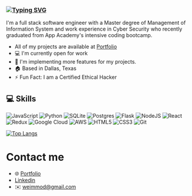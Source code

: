 
### [![Typing SVG](https://readme-typing-svg.demolab.com?font=Fira+Code&weight=600&pause=1000&color=F78500&width=435&lines=Hey+I+am+Wendy)](https://git.io/typing-svg)

I'm a full stack software engineer with a Master degree of Management of Information System and work experience in Cyber Security who recently graduated from App Academy's intensive coding bootcamp.

- All of my projects are available at [Portfolio](https://wendyckuo.com/)
- :computer: I'm currently open for work
- :seedling: I'm implementing more features for my projects.
- :house: Based in Dallas, Texas
- :zap: Fun Fact: I am a Certified Ethical Hacker
## :computer: Skills
![JavaScript](https://img.shields.io/badge/javascript-%23323330.svg?style=for-the-badge&logo=javascript&logoColor=%23F7DF1E)
![Python](https://img.shields.io/badge/python-3670A0?style=for-the-badge&logo=python&logoColor=ffdd54)
![SQLite](https://img.shields.io/badge/sqlite-%2307405e.svg?style=for-the-badge&logo=sqlite&logoColor=white)
![Postgres](https://img.shields.io/badge/postgres-%23316192.svg?style=for-the-badge&logo=postgresql&logoColor=white)
![Flask](https://img.shields.io/badge/flask-%23000.svg?style=for-the-badge&logo=flask&logoColor=white)
![NodeJS](https://img.shields.io/badge/node.js-6DA55F?style=for-the-badge&logo=node.js&logoColor=white)
![React](https://img.shields.io/badge/react-%2320232a.svg?style=for-the-badge&logo=react&logoColor=%2361DAFB)
![Redux](https://img.shields.io/badge/redux-%23593d88.svg?style=for-the-badge&logo=redux&logoColor=white)
![Google Cloud](https://img.shields.io/badge/GoogleCloud-%234285F4.svg?style=for-the-badge&logo=google-cloud&logoColor=white)
![AWS](https://img.shields.io/badge/AWS-%23FF9900.svg?style=for-the-badge&logo=amazon-aws&logoColor=white)
![HTML5](https://img.shields.io/badge/html5-%23E34F26.svg?style=for-the-badge&logo=html5&logoColor=white)
![CSS3](https://img.shields.io/badge/css3-%231572B6.svg?style=for-the-badge&logo=css3&logoColor=white)
![Git](https://img.shields.io/badge/git-%23F05033.svg?style=for-the-badge&logo=git&logoColor=white)


[![Top Langs](https://github-readme-stats.vercel.app/api/top-langs/?username=YYYWeee&layout=pie)](https://github.com/YYYWeee/github-readme-stats)





# Contact me

- :globe_with_meridians: [Portfolio](http://wendyckuo.com/)
- [Linkedin](https://www.linkedin.com/in/wendy-kuo/)
- :envelope: weimmod@gmail.com



